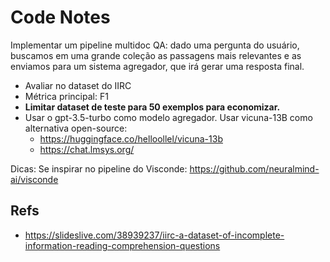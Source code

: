 # Code Notes

Implementar um pipeline multidoc QA: dado uma pergunta do usuário, buscamos em uma grande coleção as passagens mais relevantes e as enviamos para um sistema agregador, que irá gerar uma resposta final.

- Avaliar no dataset do IIRC
- Métrica principal: F1
- **Limitar dataset de teste para 50 exemplos para economizar.**
- Usar o gpt-3.5-turbo como modelo agregador. Usar vicuna-13B como alternativa open-source:
  - https://huggingface.co/helloollel/vicuna-13b
  - https://chat.lmsys.org/

Dicas:
Se inspirar no pipeline do Visconde: https://github.com/neuralmind-ai/visconde

## Refs

- https://slideslive.com/38939237/iirc-a-dataset-of-incomplete-information-reading-comprehension-questions
